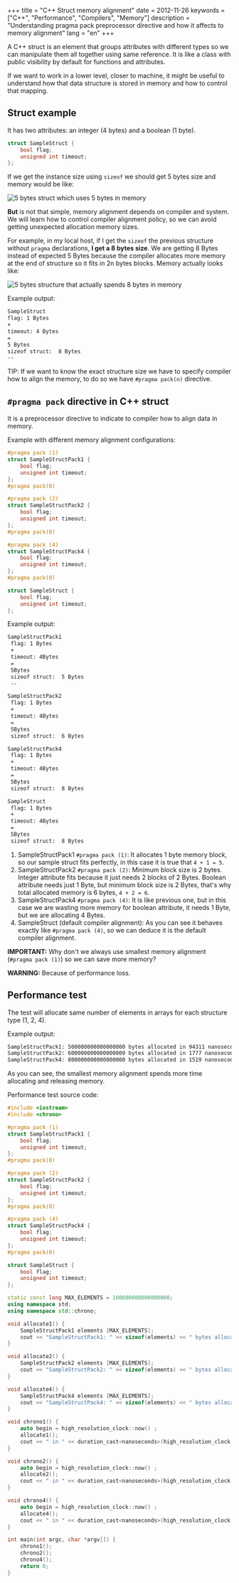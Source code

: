 +++
title = "C++ Struct memory alignment"
date = 2012-11-26
keywords = ["C++", "Performance", "Compilers", "Memory"]
description = "Understanding pragma pack preprocessor directive and how it affects to memory alignment"
lang = "en"
+++

A C++ struct is an element that groups attributes with different types so we can manipulate them all together using same reference. It is like a class with public visibility by default for functions and attributes.

If we want to work in a lower level, closer to machine, it might be useful to understand how that data structure is stored in memory and how to control that mapping.

## Struct example

It has two attributes: an integer (4 bytes) and a boolean (1 byte).

```cpp
struct SampleStruct {
    bool flag;
    unsigned int timeout;
};
```

If we get the instance size using `sizeof` we should get 5 bytes size and memory would be like:

![5 bytes struct which uses 5 bytes in memory](./5b.png)

**But** is not that simple, memory alignment depends on compiler and system. We will learn how to control compiler alignment policy, so we can avoid getting unexpected allocation memory sizes.

For example, in my local host, if I get the `sizeof` the previous structure without `pragma` declarations, **I get a 8 bytes size**. We are getting 8 Bytes instead of expected 5 Bytes because the compiler allocates more memory at the end of structure so it fits in 2n bytes blocks. Memory actually looks like:

![5 bytes structure that actually spends 8 bytes in memory](./8b.png)

Example output:

```bash
SampleStruct
flag: 1 Bytes
+
timeout: 4 Bytes
=
5 Bytes
sizeof struct:  8 Bytes
--
```

TIP: If we want to know the exact structure size we have to specify compiler how to align the memory, to do so we have `#pragma pack(n)` directive.

## `#pragma pack` directive in C++ struct

It is a preprocessor directive to indicate to compiler how to align data in memory.

Example with different memory alignment configurations:

```cpp
#pragma pack (1)
struct SampleStructPack1 {
    bool flag;
    unsigned int timeout;
};
#pragma pack(0)

#pragma pack (2)
struct SampleStructPack2 {
    bool flag;
    unsigned int timeout;
};
#pragma pack(0)

#pragma pack (4)
struct SampleStructPack4 {
    bool flag;
    unsigned int timeout;
};
#pragma pack(0)

struct SampleStruct {
    bool flag;
    unsigned int timeout;
};
```

Example output:

```bash
SampleStructPack1
 flag: 1 Bytes
 +
 timeout: 4Bytes
 =
 5Bytes
 sizeof struct:  5 Bytes
 --

SampleStructPack2
 flag: 1 Bytes
 +
 timeout: 4Bytes
 =
 5Bytes
 sizeof struct:  6 Bytes

SampleStructPack4
 flag: 1 Bytes
 +
 timeout: 4Bytes
 =
 5Bytes
 sizeof struct:  8 Bytes

SampleStruct
 flag: 1 Bytes
 +
 timeout: 4Bytes
 =
 5Bytes
 sizeof struct:  8 Bytes
```

1. SampleStructPack1 `#pragma pack (1)`: It allocates 1 byte memory block, so our sample struct fits perfectly, in this case it is true that `4 + 1 = 5`.
2. SampleStructPack2 `#pragma pack (2)`: Minimum block size is 2 bytes. Integer attribute fits because it just needs 2 blocks of 2 Bytes. Boolean attribute needs just 1 Byte, but minimum block size is 2 Bytes, that's why total allocated memory is 6 bytes, `4 + 2 = 6`.
3. SampleStructPack4 `#pragma pack (4)`: It is like previous one, but in this case we are wasting more memory for boolean attribute, it needs 1 Byte, but we are allocating 4 Bytes.
4. SampleStruct (default compiler alignment): As you can see it behaves exactly like `#pragma pack (4)`, so we can deduce it is the default compiler alignment.

**IMPORTANT:** Why don't we always use smallest memory alignment (`#pragma pack (1)`) so we can save more memory?

**WARNING:** Because of performance loss.

## Performance test

The test will allocate same number of elements in arrays for each structure type (1, 2, 4).

Example output:

```bash
SampleStructPack1: 500000000000000000 bytes allocated in 94311 nanoseconds
SampleStructPack2: 600000000000000000 bytes allocated in 1777 nanoseconds
SampleStructPack4: 800000000000000000 bytes allocated in 1519 nanoseconds
```

As you can see, the smallest memory alignment spends more time allocating and releasing memory.

Performance test source code:

```cpp
#include <iostream>
#include <chrono>

#pragma pack (1)
struct SampleStructPack1 {
    bool flag;
    unsigned int timeout;
};
#pragma pack(0)

#pragma pack (2)
struct SampleStructPack2 {
    bool flag;
    unsigned int timeout;
};
#pragma pack(0)

#pragma pack (4)
struct SampleStructPack4 {
    bool flag;
    unsigned int timeout;
};
#pragma pack(0)

struct SampleStruct {
    bool flag;
    unsigned int timeout;
};

static const long MAX_ELEMENTS = 100000000000000000;
using namespace std;
using namespace std::chrono;

void allocate1() {
    SampleStructPack1 elements [MAX_ELEMENTS];
    cout << "SampleStructPack1: " << sizeof(elements) << " bytes allocated";
}

void allocate2() {
    SampleStructPack2 elements [MAX_ELEMENTS];
    cout << "SampleStructPack2: " << sizeof(elements) << " bytes allocated";
}

void allocate4() {
    SampleStructPack4 elements [MAX_ELEMENTS];
    cout << "SampleStructPack4: " << sizeof(elements) << " bytes allocated";
}

void chrono1() {
    auto begin = high_resolution_clock::now() ;
    allocate1();
    cout << " in " << duration_cast<nanoseconds>(high_resolution_clock::now() - begin).count() << " nanoseconds" << endl;
}

void chrono2() {
    auto begin = high_resolution_clock::now() ;
    allocate2();
    cout << " in " << duration_cast<nanoseconds>(high_resolution_clock::now() - begin).count() << " nanoseconds" << endl;
}

void chrono4() {
    auto begin = high_resolution_clock::now() ;
    allocate4();
    cout << " in " << duration_cast<nanoseconds>(high_resolution_clock::now() - begin).count() << " nanoseconds" << endl;
}

int main(int argc, char *argv[]) {
    chrono1();
    chrono2();
    chrono4();
    return 0;
}
```

